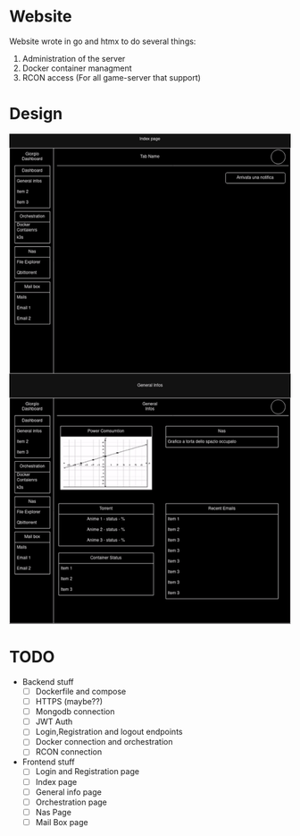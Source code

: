 # Website

Website wrote in go and htmx to do several things:

1. Administration of the server
2. Docker container managment
3. RCON access (For all game-server that support)
# Design

![wa](./docs/website.drawio.png)

# TODO

- Backend stuff
  - [ ] Dockerfile and compose
  - [ ] HTTPS (maybe??)
  - [ ] Mongodb connection
  - [ ] JWT Auth
  - [ ] Login,Registration and logout endpoints
  - [ ] Docker connection and orchestration
  - [ ] RCON connection

- Frontend stuff
  - [ ] Login and Registration page
  - [ ] Index page
  - [ ] General info page
  - [ ] Orchestration page
  - [ ] Nas Page
  - [ ] Mail Box page

